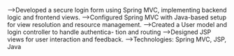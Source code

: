-->Developed a secure login form using Spring MVC, implementing backend logic and frontend views.
-->Configured Spring MVC with Java-based setup for view resolution and resource management.
-->Created a User model and login controller to handle authentica- tion and routing
-->Designed JSP views for user interaction and feedback.
-->Technologies: Spring MVC, JSP, Java
